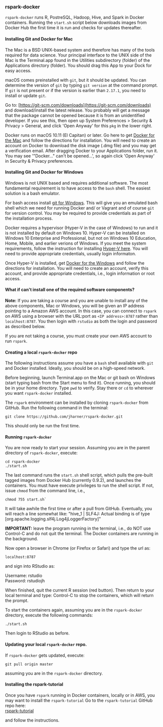 ### rspark-docker

`rspark-docker` runs R, PostreSQL, Hadoop, Hive, and Spark in Docker containers. Running the `start.sh` script below downloads images from Docker Hub the first time it is run and checks for updates thereafter.

#### Installing Git and Docker for Mac

The Mac is a BSD UNIX-based system and therefore has many of the tools required for data science. Your principal interface to the UNIX side of the Mac is the Terminal.app found in the Utilities subdirectory (folder) of the Applications directory (folder). You should drag this App to your Dock for easy access.

macOS comes preinstalled with `git`, but it should be updated. You can determine the version of `git` by typing `git version` at the command prompt. If `git` is not present or if the version is earlier than `2.17.1`, you need to install or update `git`. 

Go to: [https://git-scm.com/downloads](https://git-scm.com/downloads) and download/install the latest release. You probably will get a message that the package cannot be opened because it is from an unidentified developer. If you see this, then open up System Preferences > Security & Privacy > General, and click 'Open Anyway' for this `pkg` in the lower right.

Docker runs on macOS 10.11 (El Capitan) or later. Go here to get [Docker for the Mac](https://www.docker.com/docker-mac) and follow the directions for installation. You will need to create an account on Docker to download the disk image (.dmg file) and you may get a verification email. After dragging Docker to your Applications folder, run it. You may see '"Docker..." can't be opened...', so again click 'Open Anyway'
in Security & Privacy preferences.   

#### Installing Git and Docker for Windows

Windows is not UNIX based and requires additional software. The most fundamental requirement is to have access to the `bash` shell. The easiest solution is a bash emulator.  

For bash access install [git for Windows](https://git-for-windows.github.io). This will give you an emulated bash shell which we need for running Docker and/ or Vagrant and of course `git` for version control.  You may be required to provide credentials as part of the installation process.

Docker requires a hypervisor (Hyper-V in the case of Windows) to run and it is not installed by default on Windows 10. Hyper-V can be installed on Windows 10 Enterprise and Professional, but not on Windows 10 Education, Home, Mobile, and earlier verions of Windows. If you meet the system requirements, follow the instruction for installing [Hyper-V here](https://docs.microsoft.com/en-us/virtualization/hyper-v-on-windows/quick-start/enable-hyper-v).  You will need to provide appropriate credentials, usually login informaton.

Once Hyper-V is installed, get [Docker for the Windows](https://www.docker.com/docker-windows) and follow the directions for installation.  You will need to create an account, verify this account, and provide appropriate credentials, i.e., login information or root access.

#### What if can't install one of the required software components?

**Note:** If you are taking a course and you are unable to install any of the above components, Mac or Windows, you will be given an IP address pointing to a Amazon AWS account. In this case, you can connect to `rspark` on AWS using a browser with the URL:port as `<IP address>:8787` rather than `localhost:8787`. You then login with `rstudio` as both the login and password as described below.  

If you are not taking a course, you must create your own AWS account to run `rspark`.

#### Creating a local `rspark-docker` repo

The following instructions assume you have a `bash` shell available with `git` and Docker installed. Ideally, you should be on a high-speed network.  

Before beginning, launch Terminal.app on the Mac or git bash on Windows (start typing bash from the Start menu to find it). Once running, you should be in your home directory. Type `pwd` to verify. Stay there or `cd` to wherever you want `rspark-docker` installed.

The `rspark` environment can be installed by cloning `rspark-docker` from GitHub. Run the following command in the terminal:  
```
git clone https://github.com/jharner/rspark-docker.git
```
This should only be run the first time.

#### Running `rspark-docker`

You are now ready to start your session. Assuming you are in the parent directory of `rspark-docker`, execute:
```
cd rspark-docker
./start.sh
```
The last command runs the `start.sh` shell script, which pulls the pre-built tagged images from Docker Hub (currently 0.9.2), and launches the containers. You must have execute privileges to run the shell script. If not, issue `chmod` from the command line, i.e., 
```
chmod 755 start.sh`
````

It will take awhile the first time or after a pull from GitHub. Eventually, you will reach a line somewhat like: "hive_1      | SLF4J: Actual binding is of type [org.apache.logging.slf4j.Log4jLoggerFactory]"  

**IMPORTANT:** leave the program running in the terminal, i.e., do NOT use Control-C and do not quit the terminal. The Docker containers are running in the background.

Now open a browser in Chrome (or Firefox or Safari) and type the url as:
```
localhost:8787
````
and sign into RStudio as: 

Username: rstudio  
Password: rstudiojh

When finished, quit the current R session (red button). Then return to your local terminal and type: Control-C to stop the containers, which will return the prompt.

To start the containers again, assuming you are in the `rspark-docker` directory, execute the following commands:  
```
./start.sh
```
Then login to RStudio as before.

#### Updating your local `rspark-docker` repo.

If `rspark-docker` gets updated, execute:
```
git pull origin master
```
assuming you are in the `rspark-docker` directory.

#### Installing the rspark-tutorial

Once you have `rspark` running in Docker containers, locally or in AWS, you may want to install the `rspark-tutorial` Go to the `rspark-tutorial` GitHub repo here:  
[rspark-tutorial](https://github.com/jharner/rspark-tutorial)  

and follow the instructions.



